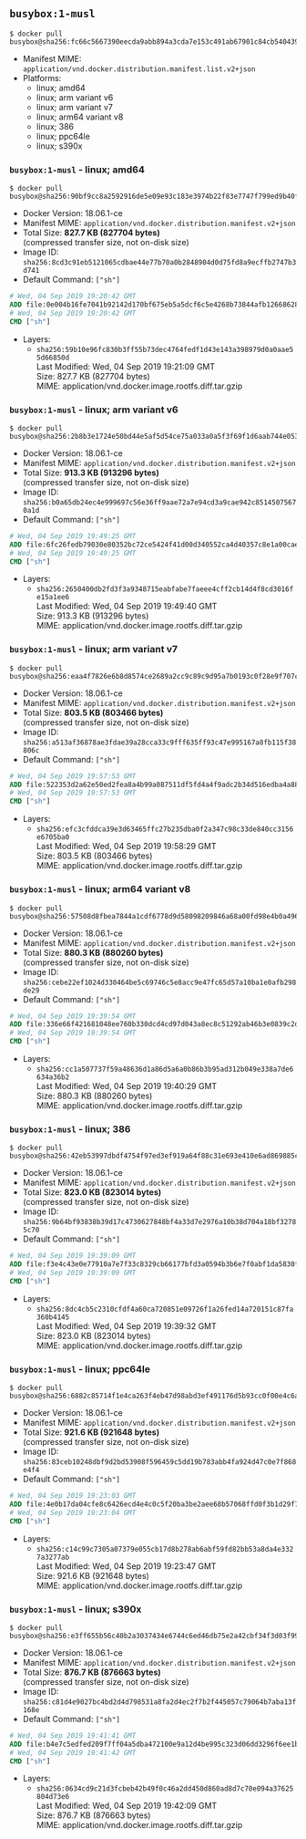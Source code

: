 ## `busybox:1-musl`

```console
$ docker pull busybox@sha256:fc66c5667390eecda9abb894a3cda7e153c491ab67901c84cb540439877413f3
```

-	Manifest MIME: `application/vnd.docker.distribution.manifest.list.v2+json`
-	Platforms:
	-	linux; amd64
	-	linux; arm variant v6
	-	linux; arm variant v7
	-	linux; arm64 variant v8
	-	linux; 386
	-	linux; ppc64le
	-	linux; s390x

### `busybox:1-musl` - linux; amd64

```console
$ docker pull busybox@sha256:90bf9cc8a2592916de5e09e93c183e3974b22f83e7747f799ed9b40f77af3dc1
```

-	Docker Version: 18.06.1-ce
-	Manifest MIME: `application/vnd.docker.distribution.manifest.v2+json`
-	Total Size: **827.7 KB (827704 bytes)**  
	(compressed transfer size, not on-disk size)
-	Image ID: `sha256:8cd3c91eb5121065cdbae44e77b70a0b2848904d0d75fd8a9ecffb2747b3d741`
-	Default Command: `["sh"]`

```dockerfile
# Wed, 04 Sep 2019 19:20:42 GMT
ADD file:0e004b16fe7041b92142d170bf675eb5a5dcf6c5e4268b73844afb1266862892 in / 
# Wed, 04 Sep 2019 19:20:42 GMT
CMD ["sh"]
```

-	Layers:
	-	`sha256:59b10e96fc830b3ff55b73dec4764fedf1d43e143a398979d0a0aae55d66850d`  
		Last Modified: Wed, 04 Sep 2019 19:21:09 GMT  
		Size: 827.7 KB (827704 bytes)  
		MIME: application/vnd.docker.image.rootfs.diff.tar.gzip

### `busybox:1-musl` - linux; arm variant v6

```console
$ docker pull busybox@sha256:2b8b3e1724e50bd44e5af5d54ce75a033a0a5f3f69f1d6aab744e053ddc96959
```

-	Docker Version: 18.06.1-ce
-	Manifest MIME: `application/vnd.docker.distribution.manifest.v2+json`
-	Total Size: **913.3 KB (913296 bytes)**  
	(compressed transfer size, not on-disk size)
-	Image ID: `sha256:b0a65db24ec4e999697c56e36ff9aae72a7e94cd3a9cae942c85145075670a1d`
-	Default Command: `["sh"]`

```dockerfile
# Wed, 04 Sep 2019 19:49:25 GMT
ADD file:6fc26fedb79030e80352bc72ce5424f41d00d340552ca4d40357c8e1a00cae24 in / 
# Wed, 04 Sep 2019 19:49:25 GMT
CMD ["sh"]
```

-	Layers:
	-	`sha256:2650400db2fd3f3a9348715eabfabe7faeee4cff2cb14d4f8cd3016fe15a1ee6`  
		Last Modified: Wed, 04 Sep 2019 19:49:40 GMT  
		Size: 913.3 KB (913296 bytes)  
		MIME: application/vnd.docker.image.rootfs.diff.tar.gzip

### `busybox:1-musl` - linux; arm variant v7

```console
$ docker pull busybox@sha256:eaa4f7826e6b8d8574ce2689a2cc9c89c9d95a7b0193c0f28e9f707cc0425fc1
```

-	Docker Version: 18.06.1-ce
-	Manifest MIME: `application/vnd.docker.distribution.manifest.v2+json`
-	Total Size: **803.5 KB (803466 bytes)**  
	(compressed transfer size, not on-disk size)
-	Image ID: `sha256:a513af36878ae3fdae39a28cca33c9fff635ff93c47e995167a8fb115f38806c`
-	Default Command: `["sh"]`

```dockerfile
# Wed, 04 Sep 2019 19:57:53 GMT
ADD file:522353d2a62e50ed2fea8a4b99a087511df5fd4a4f9adc2b34d516edba4a88bb in / 
# Wed, 04 Sep 2019 19:57:53 GMT
CMD ["sh"]
```

-	Layers:
	-	`sha256:efc3cfddca39e3d63465ffc27b235dba0f2a347c98c33de840cc3156e6705ba0`  
		Last Modified: Wed, 04 Sep 2019 19:58:29 GMT  
		Size: 803.5 KB (803466 bytes)  
		MIME: application/vnd.docker.image.rootfs.diff.tar.gzip

### `busybox:1-musl` - linux; arm64 variant v8

```console
$ docker pull busybox@sha256:57508d8fbea7844a1cdf6778d9d58098209846a68a00fd98e4b0a4969305e965
```

-	Docker Version: 18.06.1-ce
-	Manifest MIME: `application/vnd.docker.distribution.manifest.v2+json`
-	Total Size: **880.3 KB (880260 bytes)**  
	(compressed transfer size, not on-disk size)
-	Image ID: `sha256:cebe22ef1024d330464be5c69746c5e8acc9e47fc65d57a10ba1e0afb298de29`
-	Default Command: `["sh"]`

```dockerfile
# Wed, 04 Sep 2019 19:39:54 GMT
ADD file:336e66f421681048ee760b330dcd4cd97d043a8ec8c51292ab46b3e0839c2d14 in / 
# Wed, 04 Sep 2019 19:39:54 GMT
CMD ["sh"]
```

-	Layers:
	-	`sha256:cc1a507737f59a48636d1a86d5a6a0b86b3b95ad312b049e338a7de6634a36b2`  
		Last Modified: Wed, 04 Sep 2019 19:40:29 GMT  
		Size: 880.3 KB (880260 bytes)  
		MIME: application/vnd.docker.image.rootfs.diff.tar.gzip

### `busybox:1-musl` - linux; 386

```console
$ docker pull busybox@sha256:42eb53997dbdf4754f97ed3ef919a64f88c31e693e410e6ad869885cf9495545
```

-	Docker Version: 18.06.1-ce
-	Manifest MIME: `application/vnd.docker.distribution.manifest.v2+json`
-	Total Size: **823.0 KB (823014 bytes)**  
	(compressed transfer size, not on-disk size)
-	Image ID: `sha256:9b64bf93838b39d17c4730627848bf4a33d7e2976a10b38d704a18bf32785c70`
-	Default Command: `["sh"]`

```dockerfile
# Wed, 04 Sep 2019 19:39:09 GMT
ADD file:f3e4c43e0e77910a7e7f33c8329cb66177bfd3a0594b3b6e7f0abf1da5830f07 in / 
# Wed, 04 Sep 2019 19:39:09 GMT
CMD ["sh"]
```

-	Layers:
	-	`sha256:8dc4cb5c2310cfdf4a60ca720851e09726f1a26fed14a720151c87fa360b4145`  
		Last Modified: Wed, 04 Sep 2019 19:39:32 GMT  
		Size: 823.0 KB (823014 bytes)  
		MIME: application/vnd.docker.image.rootfs.diff.tar.gzip

### `busybox:1-musl` - linux; ppc64le

```console
$ docker pull busybox@sha256:6882c85714f1e4ca263f4eb47d98abd3ef491176d5b93cc0f00e4c6a682744d5
```

-	Docker Version: 18.06.1-ce
-	Manifest MIME: `application/vnd.docker.distribution.manifest.v2+json`
-	Total Size: **921.6 KB (921648 bytes)**  
	(compressed transfer size, not on-disk size)
-	Image ID: `sha256:83ceb10248dbf9d2bd53908f596459c5dd19b783abb4fa924d47c0e7f868e4f4`
-	Default Command: `["sh"]`

```dockerfile
# Wed, 04 Sep 2019 19:23:03 GMT
ADD file:4e0b17da04cfe8c6426ecd4e4c0c5f20ba3be2aee68b57068ffd0f3b1d29f77b in / 
# Wed, 04 Sep 2019 19:23:04 GMT
CMD ["sh"]
```

-	Layers:
	-	`sha256:c14c99c7305a07379e055cb17d8b278ab6abf59fd82bb53a8da4e3327a3277ab`  
		Last Modified: Wed, 04 Sep 2019 19:23:47 GMT  
		Size: 921.6 KB (921648 bytes)  
		MIME: application/vnd.docker.image.rootfs.diff.tar.gzip

### `busybox:1-musl` - linux; s390x

```console
$ docker pull busybox@sha256:e3ff655b56c40b2a3037434e6744c6ed46db75e2a42cbf34f3d03f9993a6ac01
```

-	Docker Version: 18.06.1-ce
-	Manifest MIME: `application/vnd.docker.distribution.manifest.v2+json`
-	Total Size: **876.7 KB (876663 bytes)**  
	(compressed transfer size, not on-disk size)
-	Image ID: `sha256:c81d4e9027bc4bd2d4d798531a8fa2d4ec2f7b2f445057c79064b7aba13f168e`
-	Default Command: `["sh"]`

```dockerfile
# Wed, 04 Sep 2019 19:41:41 GMT
ADD file:b4e7c5edfed209f7ff04a5dba472100e9a12d4be995c323d06dd3296f6ee1b27 in / 
# Wed, 04 Sep 2019 19:41:42 GMT
CMD ["sh"]
```

-	Layers:
	-	`sha256:0634cd9c21d3fcbeb42b49f0c46a2dd450d860ad8d7c70e094a37625804d73e6`  
		Last Modified: Wed, 04 Sep 2019 19:42:09 GMT  
		Size: 876.7 KB (876663 bytes)  
		MIME: application/vnd.docker.image.rootfs.diff.tar.gzip
